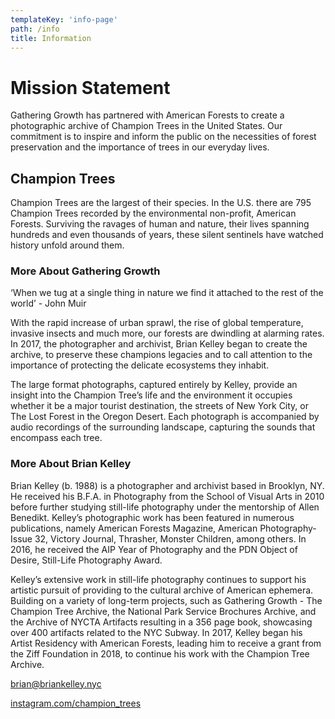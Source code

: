 ```yaml
---
templateKey: 'info-page'
path: /info
title: Information
---
```


# Mission Statement

Gathering Growth has partnered with American Forests to create a photographic archive of Champion Trees in the United States. Our commitment is to inspire and inform the public on the necessities of forest preservation and the importance of trees in our everyday lives.

## Champion Trees

Champion Trees are the largest of their species. In the U.S. there are 795 Champion Trees recorded by the environmental non-profit, American Forests. Surviving the ravages of human and nature, their lives spanning hundreds and even thousands of years, these silent sentinels have watched history unfold around them.

### More About Gathering Growth

‘When we tug at a single thing in nature we find it attached to the rest of the world’ - John Muir

With the rapid increase of urban sprawl, the rise of global temperature, invasive insects and much more, our forests are dwindling at alarming rates. In 2017, the photographer and archivist, Brian Kelley began to create the archive, to preserve these champions legacies and to call attention to the importance of protecting the delicate ecosystems they inhabit.

The large format photographs, captured entirely by Kelley, provide an insight into the Champion Tree’s life and the environment it occupies whether it be a major tourist destination, the streets of New York City, or The Lost Forest in the Oregon Desert. Each photograph is accompanied by audio recordings of the surrounding landscape, capturing the sounds that encompass each tree.

### More About Brian Kelley

Brian Kelley (b. 1988) is a photographer and archivist based in Brooklyn, NY. He received his B.F.A. in Photography from the School of Visual Arts in 2010 before further studying still-life photography under the mentorship of Allen Benedikt. Kelley’s photographic work has been featured in numerous publications, namely American Forests Magazine, American Photography-Issue 32, Victory Journal, Thrasher, Monster Children, among others. In 2016, he received the AIP Year of Photography and the PDN Object of Desire, Still-Life Photography Award.

Kelley’s extensive work in still-life photography continues to support his artistic pursuit of providing to the cultural archive of American ephemera. Building on a variety of long-term projects, such as Gathering Growth - The Champion Tree Archive, the National Park Service Brochures Archive, and the Archive of NYCTA Artifacts resulting in a 356 page book, showcasing over 400 artifacts related to the NYC Subway. In 2017, Kelley began his Artist Residency with American Forests, leading him to receive a grant from the Ziff Foundation in 2018, to continue his work with the Champion Tree Archive.

[brian@briankelley.nyc](mailto:brian@briankelley.nyc)

[instagram.com/champion_trees](https://instagram.com/champion_trees/?hl=en)
